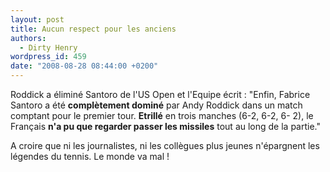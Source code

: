 ```yaml
---
layout: post
title: Aucun respect pour les anciens
authors:
  - Dirty Henry
wordpress_id: 459
date: "2008-08-28 08:44:00 +0200"
---
```


Roddick a éliminé Santoro de l'US Open et l'Equipe écrit : "Enfin, Fabrice
Santoro a été **complètement dominé** par Andy Roddick dans un match comptant
pour le premier tour. **Etrillé** en trois manches (6-2, 6-2, 6- 2), le Français
**n'a pu que regarder passer les missiles** tout au long de la partie."

A croire que ni les journalistes, ni les collègues plus jeunes n'épargnent les
légendes du tennis. Le monde va mal !
